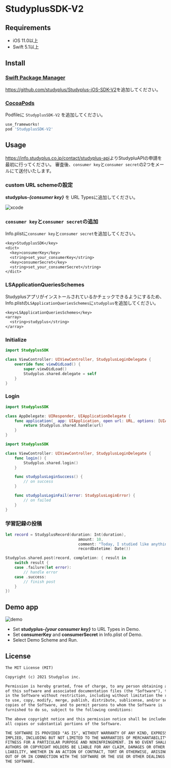 # StudyplusSDK-V2

## Requirements

 * iOS 11.0以上
 * Swift 5.1以上

## Install

### [Swift Package Manager](https://github.com/apple/swift-package-manager/)

<https://github.com/studyplus/Studyplus-iOS-SDK-V2>を追加してください。

### [CocoaPods](https://cocoapods.org/)

Podfileに `StudyplusSDK-V2` を追加してください。

```ruby
use_frameworks!
pod 'StudyplusSDK-V2'
```

## Usage

<https://info.studyplus.co.jp/contact/studyplus-api>よりStudypluAPIの申請を最初に行ってください。
審査後、`consumer key`と`consumer secret`の2つをメールにて送付いたします。

### custom URL schemeの設定

__studyplus-*{consumer key}*__ を URL Typesに追加してください。

![xcode](https://github.com/studyplus/Studyplus-iOS-SDK-V2/blob/master/docs/set_url_scheme.png)

### `consumer key`と`consumer secret`の追加

Info.plistに`consumer key`と`consumer secret`を追加してください。

```txt
<key>StudyplusSDK</key>
<dict>
  <key>consumerKey</key>
  <string>set_your_consumerKey</string>
  <key>consumerSecret</key>
  <string>set_your_consumerSecret</string>
</dict>
```

### LSApplicationQueriesSchemes

Studyplusアプリがインストールされているかチェックできるようにするため、Info.plistの`LSApplicationQueriesSchemes`に`studyplus`を追加してください。

```txt
<key>LSApplicationQueriesSchemes</key>
<array>
  <string>studyplus</string>
</array>
```

### Initialize

```swift
import StudyplusSDK

class ViewController: UIViewController, StudyplusLoginDelegate {
    override func viewDidLoad() {
        super.viewDidLoad()
        Studyplus.shared.delegate = self
    }
}
```

### Login

```swift
import StudyplusSDK

class AppDelegate: UIResponder, UIApplicationDelegate {
    func application(_ app: UIApplication, open url: URL, options: [UIApplication.OpenURLOptionsKey: Any] = [:]) -> Bool {
        return Studyplus.shared.handle(url)
    }
}
```

```swift
import StudyplusSDK

class ViewController: UIViewController, StudyplusLoginDelegate {
    func login() {
        Studyplus.shared.login()
    }

    func studyplusLoginSuccess() {
        // on success
    }

    func studyplusLoginFail(error: StudyplusLoginError) {
        // on failed
    }
}
```

### 学習記録の投稿

```swift
let record = StudyplusRecord(duration: Int(duration),
                                amount: 10,
                                comment: "Today, I studied like anything.",
                                recordDatetime: Date())

Studyplus.shared.post(record, completion: { result in
    switch result {
    case .failure(let error):
        // handle error
    case .success:
        // finish post
    }
})
```

## Demo app

![demo](https://github.com/studyplus/Studyplus-iOS-SDK-V2/blob/master/docs/demoapp_v2.jpg)

- Set __studyplus-*{your consumer key}*__ to URL Types in Demo.
- Set __consumerKey__ and __consumerSecret__ in Info.plist of Demo.
- Select Demo Scheme and Run.

## License

```txt
The MIT License (MIT)

Copyright (c) 2021 Studyplus inc.

Permission is hereby granted, free of charge, to any person obtaining a copy
of this software and associated documentation files (the "Software"), to deal
in the Software without restriction, including without limitation the rights
to use, copy, modify, merge, publish, distribute, sublicense, and/or sell
copies of the Software, and to permit persons to whom the Software is
furnished to do so, subject to the following conditions:

The above copyright notice and this permission notice shall be included in
all copies or substantial portions of the Software.

THE SOFTWARE IS PROVIDED "AS IS", WITHOUT WARRANTY OF ANY KIND, EXPRESS OR
IMPLIED, INCLUDING BUT NOT LIMITED TO THE WARRANTIES OF MERCHANTABILITY,
FITNESS FOR A PARTICULAR PURPOSE AND NONINFRINGEMENT. IN NO EVENT SHALL THE
AUTHORS OR COPYRIGHT HOLDERS BE LIABLE FOR ANY CLAIM, DAMAGES OR OTHER
LIABILITY, WHETHER IN AN ACTION OF CONTRACT, TORT OR OTHERWISE, ARISING FROM,
OUT OF OR IN CONNECTION WITH THE SOFTWARE OR THE USE OR OTHER DEALINGS IN
THE SOFTWARE.
```